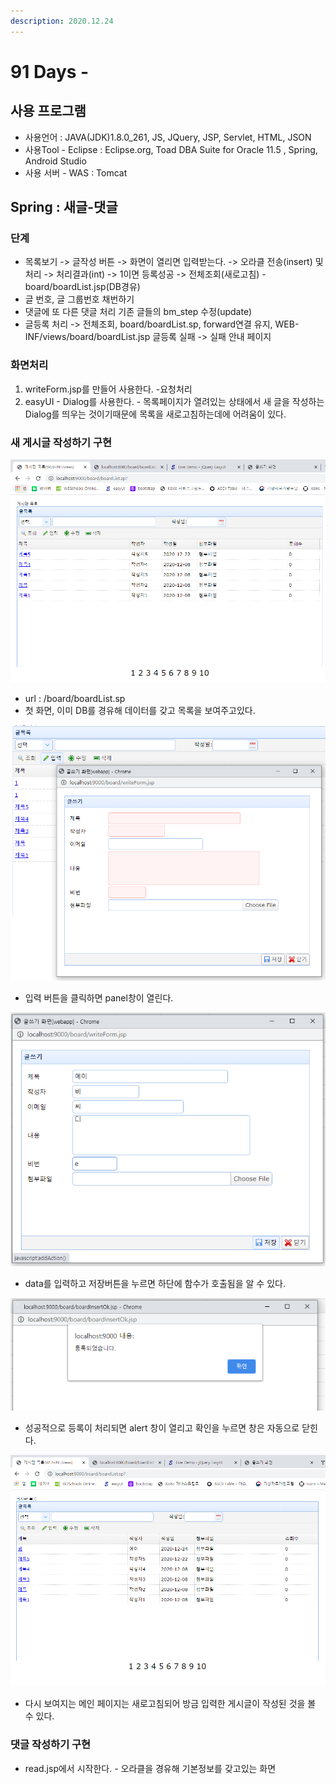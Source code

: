 ```yaml
---
description: 2020.12.24
---
```


# 91 Days -

## 사용 프로그램

* 사용언어 : JAVA\(JDK\)1.8.0\_261, JS, JQuery, JSP, Servlet, HTML, JSON
* 사용Tool  - Eclipse : Eclipse.org, Toad DBA Suite for Oracle 11.5 , Spring, Android Studio
* 사용 서버 - WAS : Tomcat

## Spring : 새글-댓글

### 단계

* 목록보기 -&gt; 글작성 버튼 -&gt; 화면이 열리면 입력받는다. -&gt; 오라클 전송\(insert\) 및 처리 -&gt; 처리결과\(int\) -&gt; 1이면 등록성공 -&gt; 전체조회\(새로고침\) - board/boardList.jsp\(DB경유\)
* 글 번호, 글 그룹번호 채번하기
* 댓글에 또 다른 댓글 처리 기존 글들의 bm\_step 수정\(update\)
* 글등록 처리 -&gt; 전체조회, board/boardList.sp, forward연결 유지,  WEB-INF/views/board/boardList.jsp 글등록 실패 -&gt; 실패 안내 페이지

### 화면처리

1. writeForm.jsp를 만들어 사용한다. -요청처리
2. easyUI - Dialog를 사용한다. - 목록페이지가 열려있는 상태에서 새 글을 작성하는 Dialog를 띄우는 것이기때문에 목록을 새로고침하는데에 어려움이 있다.

### 새 게시글 작성하기 구현 

![](../../.gitbook/assets/1%20%28100%29.png)

* url : /board/boardList.sp
* 첫 화면, 이미 DB를 경유해 데이터를 갖고 목록을 보여주고있다.

![](../../.gitbook/assets/2%20%2876%29.png)

* 입력 버튼을 클릭하면 panel창이 열린다.

![](../../.gitbook/assets/3%20%2857%29.png)

* data를 입력하고 저장버튼을 누르면 하단에 함수가 호출됨을 알 수 있다.

![](../../.gitbook/assets/4%20%2840%29.png)

* 성공적으로 등록이 처리되면 alert 창이 열리고 확인을 누르면 창은 자동으로 닫힌다.

![](../../.gitbook/assets/5%20%2829%29.png)

* 다시 보여지는 메인 페이지는 새로고침되어 방금 입력한 게시글이 작성된 것을 볼 수 있다.

### 댓글 작성하기 구현

* read.jsp에서 시작한다. - 오라클을 경유해 기본정보를 갖고있는 화면

